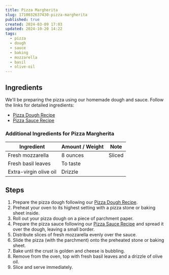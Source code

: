 ```yaml
---
title: Pizza Margherita
slug: 1710032637430-pizza-margherita
published: true
created: 2024-03-09 17:03
updated: 2024-10-20 14:22
tags:
  - pizza
  - dough
  - sauce
  - baking
  - mozzarella
  - basil
  - olive-oil
---
```


## Ingredients

We'll be preparing the pizza using our homemade dough and sauce. Follow the links for detailed ingredients:

- [Pizza Dough Recipe](./1710031406664-pizza-dough)
- [Pizza Sauce Recipe](./1710031949965-pizza-sauce)

### Additional Ingredients for Pizza Margherita

| Ingredient             | Amount / Weight | Note   |
| ---------------------- | --------------- | ------ |
| Fresh mozzarella       | 8 ounces        | Sliced |
| Fresh basil leaves     | To taste        |        |
| Extra-virgin olive oil | Drizzle         |        |

## Steps

1. Prepare the pizza dough following our [Pizza Dough Recipe](./1710031406664-pizza-dough).
2. Preheat your oven to its highest setting with a pizza stone or baking sheet inside.
3. Roll out your pizza dough on a piece of parchment paper.
4. Prepare the pizza sauce following our [Pizza Sauce Recipe](./1710031949965-pizza-sauce) and spread it over the dough, leaving a small border.
5. Distribute slices of fresh mozzarella evenly over the sauce.
6. Slide the pizza (with the parchment) onto the preheated stone or baking sheet.
7. Bake until the crust is golden and cheese is bubbling.
8. Remove from the oven, top with fresh basil leaves and a drizzle of olive oil.
9. Slice and serve immediately.
